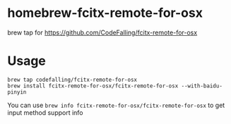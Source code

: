 # homebrew-fcitx-remote-for-osx

brew tap for https://github.com/CodeFalling/fcitx-remote-for-osx

# Usage

```shell
brew tap codefalling/fcitx-remote-for-osx
brew install fcitx-remote-for-osx/fcitx-remote-for-osx --with-baidu-pinyin
```

You can use `brew info fcitx-remote-for-osx/fcitx-remote-for-osx` to get input method support info
